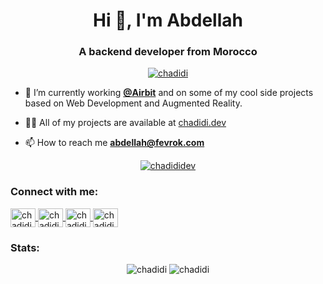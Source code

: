 <h1 align="center">Hi 👋, I'm Abdellah</h1>
<h3 align="center">A backend developer from Morocco</h3>

<p align="center">
    <a href="https://github.com/ryo-ma/github-profile-trophy">
        <img src="https://github-profile-trophy.vercel.app/?username=chadidi&theme=onedark" alt="chadidi" />
    </a>
</p>

- 🔭 I’m currently working [**@Airbit**](https://airbit.com/) and on some of my cool side projects based on Web Development and Augmented Reality.

- 👨‍💻 All of my projects are available at [chadidi.dev](https://chadidi.dev)

- 📫 How to reach me **abdellah@fevrok.com**

<p align="center">
    <a href="https://twitter.com/chadididev" target="blank">
        <img src="https://img.shields.io/twitter/follow/chadididev?logo=twitter&style=for-the-badge" alt="chadididev" />
    </a>
</p>

<p align="left">
    <h3 align="left">Connect with me:</h3>
    <a href="https://twitter.com/chadididev" target="blank">
        <img align="center" src="https://cdn.jsdelivr.net/npm/simple-icons@3.0.1/icons/twitter.svg" alt="chadidi" height="30" width="40" />
    </a>
    <a href="https://linkedin.com/in/chadidi" target="blank">
        <img align="center" src="https://cdn.jsdelivr.net/npm/simple-icons@3.0.1/icons/linkedin.svg" alt="chadidi" height="30" width="40" />
    </a>
    <a href="https://stackoverflow.com/users/5724258/abdellah-chadidi" target="blank">
        <img align="center" src="https://cdn.jsdelivr.net/npm/simple-icons@3.0.1/icons/stackoverflow.svg" alt="chadidi" height="30" width="40" />
    </a>
    <a href="https://fb.com/chadididev" target="blank">
        <img align="center" src="https://cdn.jsdelivr.net/npm/simple-icons@3.0.1/icons/facebook.svg" alt="chadidi" height="30" width="40" />
    </a>
</p>

<!-- <h3 align="left">Languages and Tools:</h3> -->

<!-- <p align="left">
    <a href="https://developer.android.com" target="_blank">
        <img src="https://devicons.github.io/devicon/devicon.git/icons/android/android-original-wordmark.svg" alt="android" width="40" height="40"/>
    </a>
    <a href="https://babeljs.io/" target="_blank">
        <img src="https://www.vectorlogo.zone/logos/babeljs/babeljs-icon.svg" alt="babel" width="40" height="40"/>
    </a>
    <a href="https://www.cypress.io" target="_blank">
        <img src="https://raw.githubusercontent.com/simple-icons/simple-icons/6e46ec1fc23b60c8fd0d2f2ff46db82e16dbd75f/icons/cypress.svg" alt="cypress" width="40" height="40"/>
    </a>
    <a href="https://www.docker.com/" target="_blank">
        <img src="https://devicons.github.io/devicon/devicon.git/icons/docker/docker-original-wordmark.svg" alt="docker" width="40" height="40"/>
    </a>
    <a href="https://www.electronjs.org" target="_blank">
        <img src="https://devicons.github.io/devicon/devicon.git/icons/electron/electron-original.svg" alt="electron" width="40" height="40"/>
    </a>
    <a href="https://expressjs.com" target="_blank">
        <img src="https://devicons.github.io/devicon/devicon.git/icons/express/express-original-wordmark.svg" alt="express" width="40" height="40"/>
    </a>
    <a href="https://cloud.google.com" target="_blank">
        <img src="https://www.vectorlogo.zone/logos/google_cloud/google_cloud-icon.svg" alt="gcp" width="40" height="40"/>
    </a>
    <a href="https://git-scm.com/" target="_blank">
        <img src="https://www.vectorlogo.zone/logos/git-scm/git-scm-icon.svg" alt="git" width="40" height="40"/>
    </a>
    <a href="https://www.w3.org/html/" target="_blank">
        <img src="https://devicons.github.io/devicon/devicon.git/icons/html5/html5-original-wordmark.svg" alt="html5" width="40" height="40"/>
    </a>
    <a href="https://www.java.com" target="_blank">
        <img src="https://devicons.github.io/devicon/devicon.git/icons/java/java-original-wordmark.svg" alt="java" width="40" height="40"/>
    </a>
    <a href="https://developer.mozilla.org/en-US/docs/Web/JavaScript" target="_blank">
        <img src="https://devicons.github.io/devicon/devicon.git/icons/javascript/javascript-original.svg" alt="javascript" width="40" height="40"/>
    </a>
    <a href="https://jestjs.io" target="_blank">
        <img src="https://www.vectorlogo.zone/logos/jestjsio/jestjsio-icon.svg" alt="jest" width="40" height="40"/>
    </a>
    <a href="https://kotlinlang.org" target="_blank">
        <img src="https://www.vectorlogo.zone/logos/kotlinlang/kotlinlang-icon.svg" alt="kotlin" width="40" height="40"/>
    </a>
    <a href="https://laravel.com/" target="_blank">
        <img src="https://devicons.github.io/devicon/devicon.git/icons/laravel/laravel-plain-wordmark.svg" alt="laravel" width="40" height="40"/>
    </a>
    <a href="https://www.linux.org/" target="_blank">
        <img src="https://devicons.github.io/devicon/devicon.git/icons/linux/linux-original.svg" alt="linux" width="40" height="40"/>
    </a>
    <a href="https://mariadb.org/" target="_blank">
        <img src="https://www.vectorlogo.zone/logos/mariadb/mariadb-icon.svg" alt="mariadb" width="40" height="40"/>
    </a>
    <a href="https://mochajs.org" target="_blank">
        <img src="https://www.vectorlogo.zone/logos/mochajs/mochajs-icon.svg" alt="mocha" width="40" height="40"/>
    </a>
    <a href="https://www.mysql.com/" target="_blank">
        <img src="https://devicons.github.io/devicon/devicon.git/icons/mysql/mysql-original-wordmark.svg" alt="mysql" width="40" height="40"/>
    </a>
    <a href="https://www.nginx.com" target="_blank">
        <img src="https://devicons.github.io/devicon/devicon.git/icons/nginx/nginx-original.svg" alt="nginx" width="40" height="40"/>
    </a>
    <a href="https://nodejs.org" target="_blank">
        <img src="https://devicons.github.io/devicon/devicon.git/icons/nodejs/nodejs-original-wordmark.svg" alt="nodejs" width="40" height="40"/>
    </a>
    <a href="https://www.php.net" target="_blank">
        <img src="https://devicons.github.io/devicon/devicon.git/icons/php/php-original.svg" alt="php" width="40" height="40"/>
    </a>
    <a href="https://github.com/puppeteer/puppeteer" target="_blank">
        <img src="https://www.vectorlogo.zone/logos/pptrdev/pptrdev-official.svg" alt="puppeteer" width="40" height="40"/>
    </a>
    <a href="" target="_blank">
        <img src="https://raw.githubusercontent.com/bestofjs/bestofjs-webui/8665e8c267a0215f3159df28b33c365198101df5/public/logos/realm.svg" alt="realm" width="40" height="40"/>
    </a>
    <a href="https://redis.io" target="_blank">
        <img src="https://devicons.github.io/devicon/devicon.git/icons/redis/redis-original-wordmark.svg" alt="redis" width="40" height="40"/>
    </a>
    <a href="https://sass-lang.com" target="_blank">
        <img src="https://devicons.github.io/devicon/devicon.git/icons/sass/sass-original.svg" alt="sass" width="40" height="40"/>
    </a>
    <a href="https://svelte.dev" target="_blank">
        <img src="https://upload.wikimedia.org/wikipedia/commons/1/1b/Svelte_Logo.svg" alt="svelte" width="40" height="40"/>
    </a>
    <a href="https://www.typescriptlang.org/" target="_blank">
        <img src="https://devicons.github.io/devicon/devicon.git/icons/typescript/typescript-original.svg" alt="typescript" width="40" height="40"/>
    </a>
    <a href="https://vuejs.org/" target="_blank">
        <img src="https://devicons.github.io/devicon/devicon.git/icons/vuejs/vuejs-original-wordmark.svg" alt="vuejs" width="40" height="40"/>
    </a>
    <a href="https://vuepress.vuejs.org/" target="_blank">
        <img src="https://raw.githubusercontent.com/AliasIO/wappalyzer/master/src/drivers/webextension/images/icons/VuePress.svg" alt="vuepress" width="40" height="40"/>
    </a>
    <a href="https://vuetifyjs.com/en/" target="_blank">
        <img src="https://bestofjs.org/logos/vuetify.svg" alt="vuetify" width="40" height="40"/>
    </a>
    <a href="https://webpack.js.org" target="_blank">
        <img src="https://devicons.github.io/devicon/devicon.git/icons/webpack/webpack-original.svg" alt="webpack" width="40" height="40"/>
    </a>
</p> -->

<h3 align="left">Stats:</h3>

<p align="center">
    <img src="https://github-readme-stats.vercel.app/api?username=chadidi&show_icons=true" alt="chadidi" />
    <img src="https://github-readme-stats.vercel.app/api/top-langs/?username=chadidi&layout=compact" alt="chadidi" />
</p>
